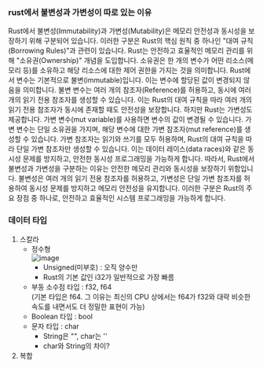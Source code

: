 ### rust에서 불변성과 가변성이 따로 있는 이유
Rust에서 불변성(Immutability)과 가변성(Mutability)은 메모리 안전성과 동시성을 보장하기 위해 구분되어 있습니다. 
이러한 구분은 Rust의 핵심 원칙 중 하나인 "대여 규칙(Borrowing Rules)"과 관련이 있습니다.
Rust는 안전하고 효율적인 메모리 관리를 위해 "소유권(Ownership)" 개념을 도입합니다. 
소유권은 한 개의 변수가 어떤 리소스(메모리 등)를 소유하고 해당 리소스에 대한 제어 권한을 가지는 것을 의미합니다. 
Rust에서 변수는 기본적으로 불변(immutable)입니다. 이는 변수에 할당된 값이 변경되지 않음을 의미합니다. 
불변 변수는 여러 개의 참조자(Reference)를 허용하고, 동시에 여러 개의 읽기 전용 참조자를 생성할 수 있습니다. 이는 Rust의 대여 규칙을 따라 여러 개의 읽기 전용 참조자가 동시에 존재할 때도 안전성을 보장합니다.
하지만 Rust는 가변성도 제공합니다. 가변 변수(mut variable)를 사용하면 변수의 값이 변경될 수 있습니다. 가변 변수는 단일 소유권을 가지며, 해당 변수에 대한 가변 참조자(mut reference)를 생성할 수 있습니다. 
가변 참조자는 읽기와 쓰기를 모두 허용하며, Rust의 대여 규칙을 따라 단일 가변 참조자만 생성할 수 있습니다. 이는 데이터 레이스(data races)와 같은 동시성 문제를 방지하고, 안전한 동시성 프로그래밍을 가능하게 합니다.
따라서, Rust에서 불변성과 가변성을 구분하는 이유는 안전한 메모리 관리와 동시성을 보장하기 위함입니다. 
불변성은 여러 개의 읽기 전용 참조자를 허용하고, 가변성은 단일 가변 참조자를 허용하여 동시성 문제를 방지하고 메모리 안전성을 유지합니다. 이러한 구분은 Rust의 주요 장점 중 하나로, 안전하고 효율적인 시스템 프로그래밍을 가능하게 합니다.

### 데이터 타입
1. 스칼라
   - 정수형    
     ![image](https://github.com/leehansori/Fasoo_BigData/assets/109563345/ea7f71af-e63d-4a98-8207-bf25efb152ee)    
     - Unsigned(미부호) : 오직 양수만
     - Rust의 기본 값인 i32가 일반적으로 가장 빠름
   - 부동 소수점 타입 : f32, f64    
     (기본 타입은 f64. 그 이유는 최신의 CPU 상에서는 f64가 f32와 대략 비슷한 속도를 내면서도 더 정밀한 표현이 가능)
   - Boolean 타입 : bool
   - 문자 타입 : char
     - String은 "", char는 ''
     - char와 String의 차이?
3. 복합
